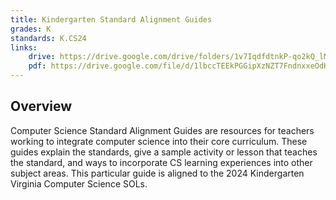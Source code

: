 ```yaml
---
title: Kindergarten Standard Alignment Guides
grades: K
standards: K.CS24
links:
    drive: https://drive.google.com/drive/folders/1v7IqdfdtnkP-qo2kQ_lMgcnQU3mQB3fU?usp=drive_link
    pdf: https://drive.google.com/file/d/1lbccTEEkPGGipXzNZT7FndnxxeOdKZp7/view?usp=drive_link
---
```


## Overview

Computer Science Standard Alignment Guides are resources for teachers working to integrate computer science into their core curriculum. These guides explain the standards, give a sample activity or lesson that teaches the standard, and ways to incorporate CS learning experiences into other subject areas. This particular guide is aligned to the 2024 Kindergarten Virginia Computer Science SOLs.
